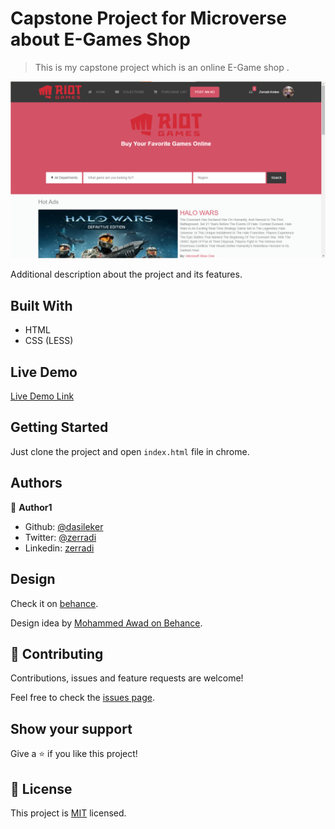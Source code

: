 # Capstone Project for Microverse about E-Games Shop

> This is my capstone project which is an online E-Game shop .

![screenshot](./img/screentshot.png)

Additional description about the project and its features.

## Built With

- HTML
- CSS (LESS)

## Live Demo

[Live Demo Link](https://raw.githack.com/dasileker/capstone-project/featur/index.html)
## Getting Started

Just clone the project and open `index.html` file in chrome.

## Authors

👤 **Author1**

- Github: [@dasileker](https://github.com/dasileker)
- Twitter: [@zerradi](https://twitter.com/zerradi)
- Linkedin: [zerradi](https://www.linkedin.com/in/dasileker)

## Design 

Check it on [behance](https://www.behance.net/gallery/24796463/ZATTIX).


Design idea by [Mohammed Awad on Behance](https://www.behance.net/M_Awad).

## 🤝 Contributing

Contributions, issues and feature requests are welcome!

Feel free to check the [issues page](issues/).

## Show your support

Give a ⭐️ if you like this project!

## 📝 License

This project is [MIT](lic.url) licensed.
